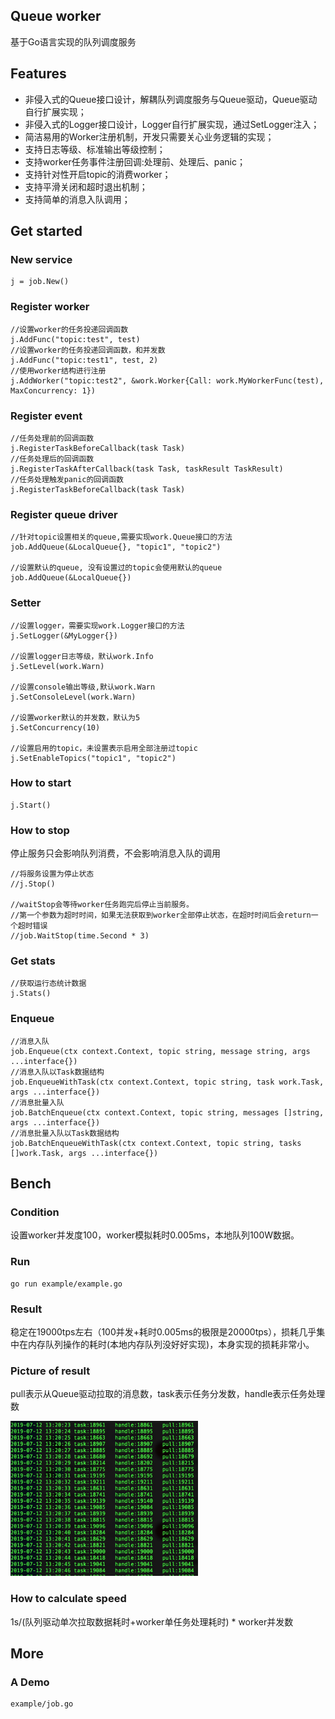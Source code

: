 ## Queue worker
基于Go语言实现的队列调度服务

## Features
- 非侵入式的Queue接口设计，解耦队列调度服务与Queue驱动，Queue驱动自行扩展实现；
- 非侵入式的Logger接口设计，Logger自行扩展实现，通过SetLogger注入；
- 简洁易用的Worker注册机制，开发只需要关心业务逻辑的实现；
- 支持日志等级、标准输出等级控制；
- 支持worker任务事件注册回调:处理前、处理后、panic；
- 支持针对性开启topic的消费worker；
- 支持平滑关闭和超时退出机制；
- 支持简单的消息入队调用；

## Get started

### New service
```
j = job.New()
```

### Register worker
```
//设置worker的任务投递回调函数
j.AddFunc("topic:test", test)
//设置worker的任务投递回调函数，和并发数
j.AddFunc("topic:test1", test, 2)
//使用worker结构进行注册
j.AddWorker("topic:test2", &work.Worker{Call: work.MyWorkerFunc(test), MaxConcurrency: 1})
```

### Register event
```
//任务处理前的回调函数
j.RegisterTaskBeforeCallback(task Task)
//任务处理后的回调函数
j.RegisterTaskAfterCallback(task Task, taskResult TaskResult)
//任务处理触发panic的回调函数
j.RegisterTaskBeforeCallback(task Task)
```

### Register queue driver
```
//针对topic设置相关的queue,需要实现work.Queue接口的方法
job.AddQueue(&LocalQueue{}, "topic1", "topic2")

//设置默认的queue, 没有设置过的topic会使用默认的queue
job.AddQueue(&LocalQueue{})
```

### Setter
```
//设置logger，需要实现work.Logger接口的方法
j.SetLogger(&MyLogger{})

//设置logger日志等级，默认work.Info
j.SetLevel(work.Warn)

//设置console输出等级,默认work.Warn
j.SetConsoleLevel(work.Warn)

//设置worker默认的并发数，默认为5
j.SetConcurrency(10)

//设置启用的topic，未设置表示启用全部注册过topic
j.SetEnableTopics("topic1", "topic2")
```

### How to start
```
j.Start()
```

### How to stop
停止服务只会影响队列消费，不会影响消息入队的调用
```
//将服务设置为停止状态
//j.Stop()

//waitStop会等待worker任务跑完后停止当前服务。
//第一个参数为超时时间，如果无法获取到worker全部停止状态，在超时时间后会return一个超时错误
//job.WaitStop(time.Second * 3)
```

### Get stats
```
//获取运行态统计数据
j.Stats()
```

### Enqueue
```
//消息入队
job.Enqueue(ctx context.Context, topic string, message string, args ...interface{})
//消息入队以Task数据结构
job.EnqueueWithTask(ctx context.Context, topic string, task work.Task, args ...interface{})
//消息批量入队
job.BatchEnqueue(ctx context.Context, topic string, messages []string, args ...interface{})
//消息批量入队以Task数据结构
job.BatchEnqueueWithTask(ctx context.Context, topic string, tasks []work.Task, args ...interface{})
```

## Bench
### Condition
设置worker并发度100，worker模拟耗时0.005ms，本地队列100W数据。

### Run
```golang
go run example/example.go
```

### Result
稳定在19000tps左右（100并发+耗时0.005ms的极限是20000tps），损耗几乎集中在内存队列操作的耗时(本地内存队列没好好实现)，本身实现的损耗非常小。

### Picture of result
pull表示从Queue驱动拉取的消息数，task表示任务分发数，handle表示任务处理数  

<img src='docs/bench1.png' width="300">

### How to calculate speed
1s/(队列驱动单次拉取数据耗时+worker单任务处理耗时) * worker并发数

## More

### A Demo
```text
example/job.go
```
